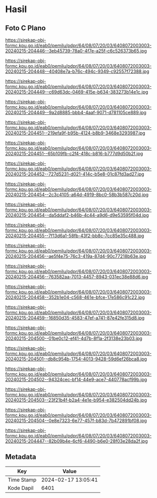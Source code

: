 # Hasil

## Foto C Plano

https://sirekap-obj-formc.kpu.go.id/eab0/pemilu/pdpr/64/08/07/20/03/6408072003003-20240215-204446--3eb45739-78a0-4f7e-a25f-c6c526373b65.jpg

https://sirekap-obj-formc.kpu.go.id/eab0/pemilu/pdpr/64/08/07/20/03/6408072003003-20240215-204448--40408e7a-b76c-494c-9349-c92557f72388.jpg

https://sirekap-obj-formc.kpu.go.id/eab0/pemilu/pdpr/64/08/07/20/03/6408072003003-20240215-204449--c69d63dc-0469-415e-b634-383273b14e1c.jpg

https://sirekap-obj-formc.kpu.go.id/eab0/pemilu/pdpr/64/08/07/20/03/6408072003003-20240215-204449--9a2d8885-bbb4-4aaf-9071-d781105ce889.jpg

https://sirekap-obj-formc.kpu.go.id/eab0/pemilu/pdpr/64/08/07/20/03/6408072003003-20240215-204451--219efa9f-b95b-4124-b8b9-3468e3293987.jpg

https://sirekap-obj-formc.kpu.go.id/eab0/pemilu/pdpr/64/08/07/20/03/6408072003003-20240215-204451--65b109fb-c2f4-418c-b816-b777d9d50b2f.jpg

https://sirekap-obj-formc.kpu.go.id/eab0/pemilu/pdpr/64/08/07/20/03/6408072003003-20240215-204452--727d5231-d021-414c-b5e8-01c87fd3ad27.jpg

https://sirekap-obj-formc.kpu.go.id/eab0/pemilu/pdpr/64/08/07/20/03/6408072003003-20240215-204454--2c3c4105-a64d-4919-8bc0-58b3b587c20d.jpg

https://sirekap-obj-formc.kpu.go.id/eab0/pemilu/pdpr/64/08/07/20/03/6408072003003-20240215-204454--da5ddaf2-b46b-4c44-a9d6-d9e53595f04d.jpg

https://sirekap-obj-formc.kpu.go.id/eab0/pemilu/pdpr/64/08/07/20/03/6408072003003-20240215-204455--7f13d6a1-58fb-43f2-bb8c-7cc85e35c488.jpg

https://sirekap-obj-formc.kpu.go.id/eab0/pemilu/pdpr/64/08/07/20/03/6408072003003-20240215-204456--ae5f4e75-76c3-419a-87d4-90c77218b63e.jpg

https://sirekap-obj-formc.kpu.go.id/eab0/pemilu/pdpr/64/08/07/20/03/6408072003003-20240215-204456--763582aa-7013-4457-8943-031ec38e88d6.jpg

https://sirekap-obj-formc.kpu.go.id/eab0/pemilu/pdpr/64/08/07/20/03/6408072003003-20240215-204458--352b1e04-c568-461e-bfce-17e586c91c22.jpg

https://sirekap-obj-formc.kpu.go.id/eab0/pemilu/pdpr/64/08/07/20/03/6408072003003-20240215-204459--16850d35-4583-47ef-a741-87e42fe315d8.jpg

https://sirekap-obj-formc.kpu.go.id/eab0/pemilu/pdpr/64/08/07/20/03/6408072003003-20240215-204500--01be0c12-ef41-4d7b-8f1a-2f3138e23b03.jpg

https://sirekap-obj-formc.kpu.go.id/eab0/pemilu/pdpr/64/08/07/20/03/6408072003003-20240215-204501--db8c954b-1754-4013-9428-59d6ef26bca8.jpg

https://sirekap-obj-formc.kpu.go.id/eab0/pemilu/pdpr/64/08/07/20/03/6408072003003-20240215-204502--94324cec-bf14-44e9-ace7-440778acf99b.jpg

https://sirekap-obj-formc.kpu.go.id/eab0/pemilu/pdpr/64/08/07/20/03/6408072003003-20240215-204503--23f21b4f-b2a4-4e1e-b954-e382504dd24b.jpg

https://sirekap-obj-formc.kpu.go.id/eab0/pemilu/pdpr/64/08/07/20/03/6408072003003-20240215-204504--0e8e7323-6e77-457f-b83d-7b472891bf08.jpg

https://sirekap-obj-formc.kpu.go.id/eab0/pemilu/pdpr/64/08/07/20/03/6408072003003-20240215-204447--82b09b4e-6cf6-4490-b6e0-28f03e28da2f.jpg


## Metadata

| Key        | Value               |
| ---------- | ------------------- |
| Time Stamp | 2024-02-17 13:05:41 |
| Kode Dapil | 6401                |



